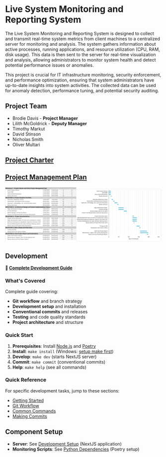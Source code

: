 #  Live System Monitoring and Reporting System
The Live System Monitoring and Reporting System is designed to collect and transmit real-time system metrics from client machines to a centralized server for monitoring and analysis. The system gathers information about active processes, running applications, and resource utilization (CPU, RAM, disk usage). This data is then sent to the server for real-time visualization and analysis, allowing administrators to monitor system health and detect potential performance issues or anomalies.  

This project is crucial for IT infrastructure monitoring, security enforcement, and performance optimization, ensuring that system administrators have up-to-date insights into system activities. The collected data can be used for anomaly detection, performance tuning, and potential security auditing.  

## Project Team
- Brodie Davis - **Project Manager**
- Lilith McGoldrick - **Deputy Manager**
- Timothy Markut
- David Stinson
- Nicholas Smith
- Oliver Multari

## [Project Charter](https://docs.google.com/document/d/1S6CHM9pdh3tzhjktl-W98jiSdyM_CNEeo4VP5q7Iim8/edit?usp=sharing)

## [Project Management Plan](https://docs.google.com/document/d/1OY_OlzYQVuXcd5Vz9nZP1dYgHVSR2Mk3ofjnDLS8FDE/edit?usp=sharing)

![Gantt Chart](/gantt_chart.png)

## Development

**📖 [Complete Development Guide](./docs/DEVELOPMENT_GUIDE.md)**

### What's Covered

Complete guide covering:
- **Git workflow** and branch strategy
- **Development setup** and installation
- **Conventional commits** and releases
- **Testing** and code quality standards
- **Project architecture** and structure

### Quick Start

1. **Prerequisites**: Install [Node.js](https://nodejs.org/) and [Poetry](https://python-poetry.org/)
2. **Install**: `make install` (Windows: [setup make first](./docs/DEVELOPMENT_GUIDE.md#windows-setup-enabling-make-commands))
3. **Develop**: `make dev` (starts NextJS server)
4. **Commit**: `make commit` (conventional commits)
5. **Help**: `make help` (see all commands)

### Quick Reference

For specific development tasks, jump to these sections:

- [Getting Started](./docs/DEVELOPMENT_GUIDE.md#development-setup)
- [Git Workflow](./docs/DEVELOPMENT_GUIDE.md#git-branch-strategy)
- [Common Commands](./docs/DEVELOPMENT_GUIDE.md#common-commands)
- [Making Commits](./docs/DEVELOPMENT_GUIDE.md#conventional-commits)

## Component Setup

- **Server**: See [Development Setup](./docs/DEVELOPMENT_GUIDE.md#development-setup) (NextJS application)
- **Monitoring Scripts**: See [Python Dependencies](./docs/DEVELOPMENT_GUIDE.md#development-setup) (Poetry setup)  
